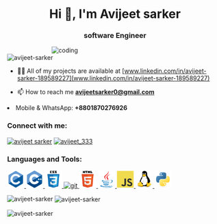 
<h1 align="center">Hi 👋, I'm Avijeet sarker</h1>
<h3 align="center"> software Engineer </h3>
<img align="right"alt="coding"width="400"src="https://media.giphy.com/media/v1.Y2lkPTc5MGI3NjExYno1czd3ZXkxaGk3NzlrNHhhcGtucG5xYm05aTlnenV1MXUxMGMwbSZlcD12MV9naWZzX3NlYXJjaCZjdD1n/qgQUggAC3Pfv687qPC/giphy.gif"
<p align="left"> <img src="https://komarev.com/ghpvc/?username=avijeet-sarker&label=Profile%20views&color=0e75b6&style=flat" alt="avijeet-sarker" /> </p>

- 👨‍💻 All of my projects are available at [www.linkedin.com/in/avijeet-sarker-189589227](www.linkedin.com/in/avijeet-sarker-189589227)

- 📫 How to reach me **avijeetsarker0@gmail.com**
<li>Mobile & WhatsApp: <b>+8801870276926</b></li>
<h3 align="left">Connect with me:</h3>
<p align="left">
<a href="https://linkedin.com/in/avijeet sarker" target="blank"><img align="center" src="https://raw.githubusercontent.com/rahuldkjain/github-profile-readme-generator/master/src/images/icons/Social/linked-in-alt.svg" alt="avijeet sarker" height="30" width="40" /></a>
<a href="https://instagram.com/avijeet_333" target="blank"><img align="center" src="https://raw.githubusercontent.com/rahuldkjain/github-profile-readme-generator/master/src/images/icons/Social/instagram.svg" alt="avijeet_333" height="30" width="40" /></a>
</p>

<h3 align="left">Languages and Tools:</h3>
<p align="left"> <a href="https://www.cprogramming.com/" target="_blank" rel="noreferrer"> <img src="https://raw.githubusercontent.com/devicons/devicon/master/icons/c/c-original.svg" alt="c" width="40" height="40"/> </a> <a href="https://www.w3schools.com/cpp/" target="_blank" rel="noreferrer"> <img src="https://raw.githubusercontent.com/devicons/devicon/master/icons/cplusplus/cplusplus-original.svg" alt="cplusplus" width="40" height="40"/> </a> <a href="https://www.w3schools.com/css/" target="_blank" rel="noreferrer"> <img src="https://raw.githubusercontent.com/devicons/devicon/master/icons/css3/css3-original-wordmark.svg" alt="css3" width="40" height="40"/> </a> <a href="https://git-scm.com/" target="_blank" rel="noreferrer"> <img src="https://www.vectorlogo.zone/logos/git-scm/git-scm-icon.svg" alt="git" width="40" height="40"/> </a> <a href="https://www.w3.org/html/" target="_blank" rel="noreferrer"> <img src="https://raw.githubusercontent.com/devicons/devicon/master/icons/html5/html5-original-wordmark.svg" alt="html5" width="40" height="40"/> </a> <a href="https://www.java.com" target="_blank" rel="noreferrer"> <img src="https://raw.githubusercontent.com/devicons/devicon/master/icons/java/java-original.svg" alt="java" width="40" height="40"/> </a> <a href="https://developer.mozilla.org/en-US/docs/Web/JavaScript" target="_blank" rel="noreferrer"> <img src="https://raw.githubusercontent.com/devicons/devicon/master/icons/javascript/javascript-original.svg" alt="javascript" width="40" height="40"/> </a> <a href="https://www.linux.org/" target="_blank" rel="noreferrer"> <img src="https://raw.githubusercontent.com/devicons/devicon/master/icons/linux/linux-original.svg" alt="linux" width="40" height="40"/> </a> <a href="https://www.python.org" target="_blank" rel="noreferrer"> <img src="https://raw.githubusercontent.com/devicons/devicon/master/icons/python/python-original.svg" alt="python" width="40" height="40"/> </a> </p>

<p><img align="left" src="https://github-readme-stats.vercel.app/api/top-langs?username=avijeet-sarker&show_icons=true&locale=en&layout=compact" alt="avijeet-sarker" /></p>

<p>&nbsp;<img align="center" src="https://github-readme-stats.vercel.app/api?username=avijeet-sarker&show_icons=true&locale=en" alt="avijeet-sarker" /></p>

<p><img align="center" src="https://github-readme-streak-stats.herokuapp.com/?user=avijeet-sarker&" alt="avijeet-sarker" /></p>

